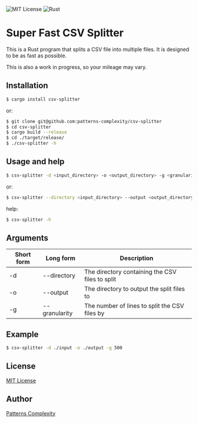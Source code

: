 ![MIT License](https://img.shields.io/badge/license-MIT-blue.svg)
![Rust](https://img.shields.io/badge/Rust-1.72.1-orange.svg)

# Super Fast CSV Splitter

This is a Rust program that splits a CSV file into multiple files. It is designed to be as fast as possible.

This is also a work in progress, so your mileage may vary.

## Installation

```bash
$ cargo install csv-splitter
```

or:
    
```bash
$ git clone git@github.com:patterns-complexity/csv-splitter
$ cd csv-splitter
$ cargo build --release
$ cd ./target/release/
$ ./csv-splitter -h
```

## Usage and help

```bash
$ csv-splitter -d <input_directory> -o <output_directory> -g <granularity>
```

or:

```bash
$ csv-splitter --directory <input_directory> --output <output_directory> --granularity <granularity>
```

help:

```bash
$ csv-splitter -h
```

## Arguments
| Short form | Long form | Description |
| --- | --- | --- |
| -d | --directory | The directory containing the CSV files to split |
| -o | --output | The directory to output the split files to |
| -g | --granularity | The number of lines to split the CSV files by |

## Example
```bash
$ csv-splitter -d ./input -o ./output -g 500
```

## License
[MIT License]('https://opensource.org/license/mit/)

## Author
[Patterns Complexity](https://github.com/patterns-complexity)